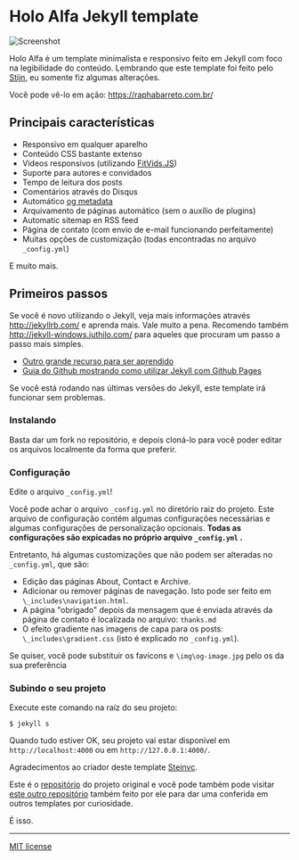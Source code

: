 # Holo Alfa Jekyll template #

![Screenshot](https://snag.gy/yb2rO9.jpg)

Holo Alfa é um template minimalista e responsivo feito em Jekyll com foco na legibilidade do conteúdo. Lembrando que este template foi feito pelo [Stijn](https://github.com/steinvc), eu somente fiz algumas alterações.

Você pode vê-lo em ação: https://raphabarreto.com.br/

## Principais características ##

* Responsivo em qualquer aparelho
* Conteúdo CSS bastante extenso
* Videos responsivos (utilizando [FitVids.JS](http://fitvidsjs.com/))
* Suporte para autores e convidados
* Tempo de leitura dos posts
* Comentários através do Disqus
* Automático [og metadata](http://ogp.me/)
* Arquivamento de páginas automático (sem o auxílio de plugins)
* Automatic sitemap en RSS feed
* Página de contato (com envio de e-mail funcionando perfeitamente)
* Muitas opções de customização (todas encontradas no arquivo `_config.yml`)

E muito mais.

## Primeiros passos ##

Se você é novo utilizando o Jekyll, veja mais informações através http://jekyllrb.com/ e aprenda mais. Vale muito a pena. Recomendo também http://jekyll-windows.juthilo.com/ para aqueles que procuram um passo a passo mais simples. 

* [Outro grande recurso para ser aprendido](http://www.smashingmagazine.com/2014/08/build-blog-jekyll-github-pages/)
* [Guia do Github mostrando como utilizar Jekyll com Github Pages](https://help.github.com/articles/using-jekyll-with-pages/)

Se você está rodando nas últimas versões do Jekyll, este template irá funcionar sem problemas.

### Instalando ##

Basta dar um fork no repositório, e depois cloná-lo para você poder editar os arquivos localmente da forma que preferir.

### Configuração ###

Edite o arquivo `_config.yml`!

Você pode achar o arquivo `_config.yml` no diretório raiz do projeto. Este arquivo de configuração contém algumas configurações necessárias e algumas configurações de personalização opcionais. **Todas as configurações são expicadas no próprio arquivo `_config.yml` .**

Entretanto, há algumas customizações que não podem ser alteradas no `_config.yml`, que são:


* Edição das páginas About, Contact e Archive.
* Adicionar ou remover páginas de navegação. Isto pode ser feito em `\_includes\navigation.html`.
* A página "obrigado" depois da mensagem que é enviada através da página de contato é localizada no arquivo: `thanks.md`
* O efeito gradiente nas imagens de capa para os posts: `\_includes\gradient.css` (isto é explicado no `_config.yml`).

Se quiser, você pode substituir os favicons e `\img\og-image.jpg` pelo os da sua preferência

### Subindo o seu projeto ###

Execute este comando na raíz do seu projeto:

```
$ jekyll s
```

Quando tudo estiver OK, seu projeto vai estar disponível em `http://localhost:4000` ou em `http://127.0.0.1:4000/`.

Agradecimentos ao criador deste template [Steinvc](https://github.com/steinvc). 

Este é o [repositório](https://github.com/steinvc/holo-alfa) do projeto original e você pode também pode visitar [este outro repositório](https://github.com/steinvc/jekyllthemes) também feito por ele para dar uma conferida em outros templates por curiosidade.

É isso.

---

[MIT license](http://opensource.org/licenses/MIT)
